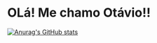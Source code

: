 <h1>OLá! Me chamo Otávio!!</h1>

[![Anurag's GitHub stats](https://github-readme-stats.vercel.app/api?username=okigama)](https://github.com/anuraghazra/github-readme-stats)

